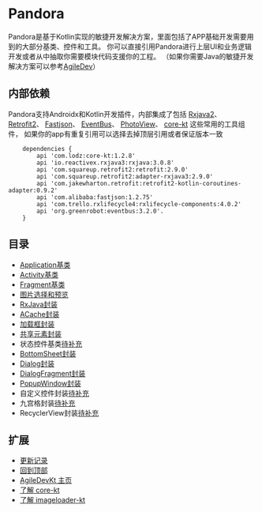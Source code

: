 # Pandora
Pandora是基于Kotlin实现的敏捷开发解决方案，里面包括了APP基础开发需要用到的大部分基类、控件和工具。
你可以直接引用Pandora进行上层UI和业务逻辑开发或者从中抽取你需要模块代码支援你的工程。
（如果你需要Java的敏捷开发解决方案可以参考[AgileDev](https://github.com/LZ9/AgileDev)）

## 内部依赖
Pandora支持Androidx和Kotlin开发插件，内部集成了包括
[Rxjava2](https://github.com/ReactiveX/RxJava)、
[Retrofit2](https://github.com/square/retrofit)、
[Fastjson](https://github.com/alibaba/fastjson)、
[EventBus](https://github.com/greenrobot/EventBus)、
[PhotoView](https://github.com/chrisbanes/PhotoView)、
[core-kt](https://github.com/LZ9/AgileDevKt/blob/master/corekt/readme_core.md)
这些常用的工具组件，
如果你的app有重复引用可以选择去掉顶层引用或者保证版本一致
```
    dependencies {
        api 'com.lodz:core-kt:1.2.8'
        api 'io.reactivex.rxjava3:rxjava:3.0.8'
        api 'com.squareup.retrofit2:retrofit:2.9.0'
        api 'com.squareup.retrofit2:adapter-rxjava3:2.9.0'
        api 'com.jakewharton.retrofit:retrofit2-kotlin-coroutines-adapter:0.9.2'
		api 'com.alibaba:fastjson:1.2.75'
        api 'com.trello.rxlifecycle4:rxlifecycle-components:4.0.2'
        api 'org.greenrobot:eventbus:3.2.0'.
    }
```

## 目录
- [Application基类](https://github.com/LZ9/AgileDevKt/blob/master/pandora/document/pandora_application.md)
- [Activity基类](https://github.com/LZ9/AgileDevKt/blob/master/pandora/document/pandora_activity.md)
- [Fragment基类](https://github.com/LZ9/AgileDevKt/blob/master/pandora/document/pandora_fragment.md)
- [图片选择和预览](https://github.com/LZ9/AgileDevKt/blob/master/pandora/document/pandora_picker_preview.md)
- [RxJava封装](https://github.com/LZ9/AgileDevKt/blob/master/pandora/document/rx/pandora_rx.md)
- [ACache封装](https://github.com/LZ9/AgileDevKt/blob/master/pandora/document/pandora_acache.md)
- [加载框封装](https://github.com/LZ9/AgileDevKt/blob/master/pandora/document/pandora_progressdialog.md)
- [共享元素封装](https://github.com/LZ9/AgileDevKt/blob/master/pandora/document/pandora_transition.md)
- 状态控件基类[待补充]()
- [BottomSheet封装](https://github.com/LZ9/AgileDevKt/blob/master/pandora/document/pandora_bottomsheet.md)
- [Dialog封装](https://github.com/LZ9/AgileDevKt/blob/master/pandora/document/pandora_dialog.md)
- [DialogFragment封装](https://github.com/LZ9/AgileDevKt/blob/master/pandora/document/pandora_dialogfragment.md)
- [PopupWindow封装](https://github.com/LZ9/AgileDevKt/blob/master/pandora/document/pandora_popupwindow.md)
- 自定义控件封装[待补充]()
- 九宫格封装[待补充]()
- RecyclerView封装[待补充]()

## 扩展

- [更新记录](https://github.com/LZ9/AgileDevKt/blob/master/pandora/document/readme_pandora_update.md)
- [回到顶部](https://github.com/LZ9/AgileDevKt/blob/master/pandora/document/readme_pandora.md#pandora)
- [AgileDevKt 主页](https://github.com/LZ9/AgileDevKt)
- [了解 core-kt](https://github.com/LZ9/AgileDevKt/blob/master/corekt/readme_core.md)
- [了解 imageloader-kt](https://github.com/LZ9/AgileDevKt/blob/master/imageloaderkt/readme_imageloader.md)
